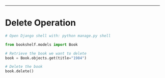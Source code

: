
---

# Delete Operation

```python
# Open Django shell with: python manage.py shell

from bookshelf.models import Book

# Retrieve the book we want to delete
book = Book.objects.get(title="1984")

# Delete the book
book.delete()
